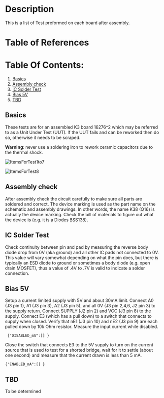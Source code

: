 # Description

This is a list of Test preformed on each board after assembly.

# Table of References


# Table Of Contents:

1. [Basics](#basics)
2. [Assembly check](#assembly-check)
3. [IC Solder Test](#ic-solder-test)
4. [Bias 5V](#bias-5v)
5. [TBD](#tbd)


## Basics

These tests are for an assembled K3 board 16276^2 which may be referred to as a Unit Under Test (UUT). If the UUT fails and can be reworked then do so, otherwise it needs to be scraped. 

__Warning__: never use a soldering iron to rework ceramic capacitors due to the thermal shock.

![ItemsForTest1to7](./16276_ItemsUsedForTest[1-7].jpg "Items used for test 1to7")

![ItemsForTest8](./16276_ItemsUsedForTest[8].jpg "Items used for test 8")

## Assembly check

After assembly check the circuit carefully to make sure all parts are soldered and correct. The device marking is used as the part name on the schematic and assembly drawings.  In other words, the name K38 (Q16) is actually the device marking. Check the bill of materials to figure out what the device is (e.g. it is a Diodes BSS138).


## IC Solder Test

Check continuity between pin and pad by measuring the reverse body diode drop from 0V (aka ground) and all other IC pads not connected to 0V. This value will vary somewhat depending on what the pin does, but there is typically an ESD diode to ground or sometimes a body diode (e.g. open drain MOSFET), thus a value of .4V to .7V is valid to indicate a solder connection. 


## Bias 5V

Setup a current limited supply with 5V and about 30mA limit. Connect A0 (J3 pin 1), A1 (J3 pin 3), A2 (J3 pin 5), and all 0V (J3 pin 2,4,6, J2 pin 3) to the supply return. Connect SUPPLY (J2 pin 2) and VCC (J3 pin 8) to the supply. Connect E3 (which has a pull down) to a switch that connects to supply when closed. Verify that nE1 (J3 pin 10) and nE2 (J3 pin 9) are each pulled down by 10k Ohm resistor. Measure the input current while disabled.

``` 
 {"DISABLED_mA":[] }
``` 

Close the switch that connects E3 to the 5V supply to turn on the current source that is used to test for a shorted bridge, wait for it to settle (about one second) and measure that the current drawn is less than 5 mA.

``` 
{"ENABLED_mA":[] }
``` 


## TBD

To be determined
